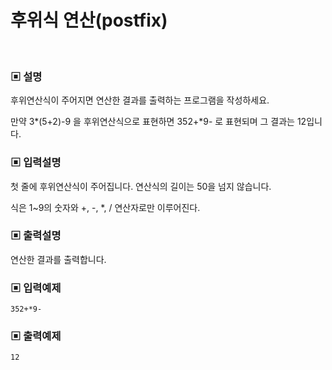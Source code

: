 # 후위식 연산(postfix)

<br>

### ▣ 설명

후위연산식이 주어지면 연산한 결과를 출력하는 프로그램을 작성하세요.

만약 3*(5+2)-9 을 후위연산식으로 표현하면 352+*9- 로 표현되며 그 결과는 12입니다.

### ▣ 입력설명

첫 줄에 후위연산식이 주어집니다. 연산식의 길이는 50을 넘지 않습니다.

식은 1~9의 숫자와 +, -, *, / 연산자로만 이루어진다.

### ▣ 출력설명

연산한 결과를 출력합니다.

### ▣ 입력예제

```text
352+*9-
```

### ▣ 출력예제

```text
12
```
